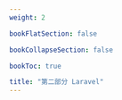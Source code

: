 ```yaml
---
weight: 2

bookFlatSection: false

bookCollapseSection: false

bookToc: true

title: "第二部分 Laravel"
---
```

